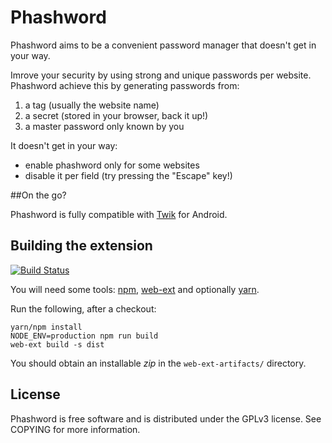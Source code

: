 # Phashword

Phashword aims to be a convenient password manager that doesn't get in your way.

Imrove your security by using strong and unique passwords per website.
Phashword achieve this by generating passwords from:

1. a tag (usually the website name)
1. a secret (stored in your browser, back it up!)
1. a master password only known by you

It doesn't get in your way:

* enable phashword only for some websites
* disable it per field (try pressing the "Escape" key!)

##On the go?

Phashword is fully compatible with [Twik](https://github.com/gustavomondron/twik) for Android.

## Building the extension

[![Build Status](https://travis-ci.org/greizgh/Phashword.svg?branch=master)](https://travis-ci.org/greizgh/Phashword)

You will need some tools: [npm](https://www.npmjs.com/get-npm), [web-ext](https://github.com/mozilla/web-ext) and optionally [yarn](https://yarnpkg.com/).

Run the following, after a checkout:

    yarn/npm install
    NODE_ENV=production npm run build
    web-ext build -s dist

You should obtain an installable _zip_ in the `web-ext-artifacts/` directory.

## License

Phashword is free software and is distributed under the GPLv3 license. See COPYING for more information.
